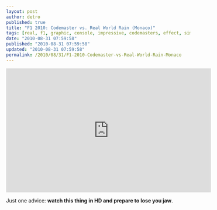 ```yaml
---
layout: post
author: detro
published: true
title: "F1 2010: Codemaster vs. Real World Rain (Monaco)"
tags: [real, f1, graphic, console, impressive, codemasters, effect, simulation, game, weather, video, monaco]
date: "2010-08-31 07:59:58"
published: "2010-08-31 07:59:58"
updated: "2010-08-31 07:59:58"
permalink: /2010/08/31/F1-2010-Codemaster-vs-Real-World-Rain-Monaco
---
```


<div align="center">
<iframe class="youtube-player" type="text/html" width="560" height="340" src="http://www.youtube.com/embed/MKRLSLY_CQg" frameborder="0"></iframe>
</div>

Just one advice: <strong>watch this thing in HD and prepare to lose you jaw</strong>.
